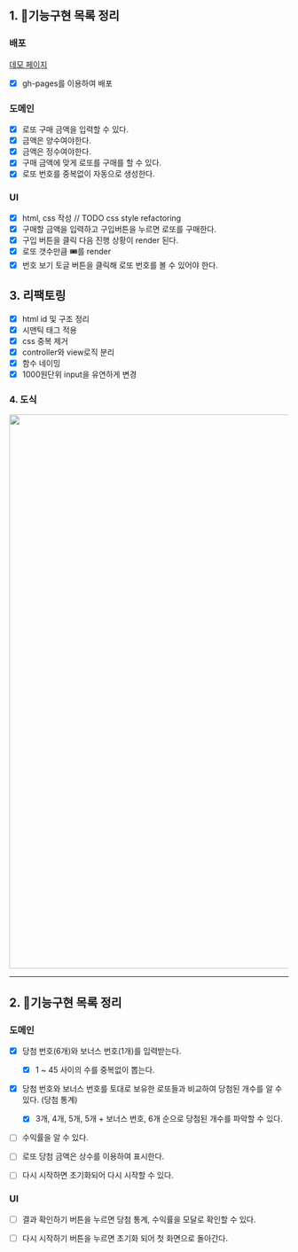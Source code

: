 ## 1. 🎯기능구현 목록 정리

### 배포

<a href="https://jhy979.github.io/javascript-lotto/">데모 페이지</a>

- [x] gh-pages를 이용하여 배포

### 도메인

- [x] 로또 구매 금액을 입력할 수 있다.
- [x] 금액은 양수여야한다.
- [x] 금액은 정수여야한다.
- [x] 구매 금액에 맞게 로또를 구매를 할 수 있다.
- [x] 로또 번호를 중복없이 자동으로 생성한다.

### UI

- [x] html, css 작성 // TODO css style refactoring
- [x] 구매할 금액을 입력하고 구입버튼을 누르면 로또를 구매한다.
- [x] 구입 버튼을 클릭 다음 진행 상황이 render 된다.
- [x] 로또 갯수만큼 🎟️를 render
- [x] 번호 보기 토글 버튼을 클릭해 로또 번호를 볼 수 있어야 한다.

## 3. 리팩토링

- [x] html id 및 구조 정리
- [x] 시맨틱 태그 적용
- [x] css 중복 제거
- [x] controller와 view로직 분리
- [x] 함수 네이밍
- [x] 1000원단위 input을 유연하게 변경

### 4. 도식

<img src="https://user-images.githubusercontent.com/32920566/155472798-fff2a1b0-5f87-4bdd-a514-fa5e4eace180.png" width="1000"/>

---

## 2. 🎯기능구현 목록 정리

### 도메인

- [x] 당첨 번호(6개)와 보너스 번호(1개)를 입력받는다.

  - [x] 1 ~ 45 사이의 수를 중복없이 뽑는다.

- [x] 당첨 번호와 보너스 번호를 토대로 보유한 로또들과 비교하여 당첨된 개수를 알 수 있다. (당첨 통계)

  - [x] 3개, 4개, 5개, 5개 + 보너스 번호, 6개 순으로 당첨된 개수를 파악할 수 있다.

- [ ] 수익률을 알 수 있다.

- [ ] 로또 당첨 금액은 상수를 이용하여 표시한다.

- [ ] 다시 시작하면 초기화되어 다시 시작할 수 있다.

### UI

- [ ] 결과 확인하기 버튼을 누르면 당첨 통계, 수익률을 모달로 확인할 수 있다.

- [ ] 다시 시작하기 버튼을 누르면 초기화 되어 첫 화면으로 돌아간다.
